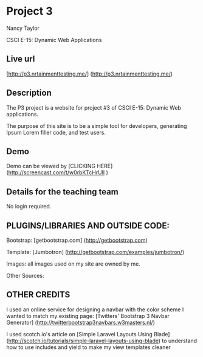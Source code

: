 # Project 3

Nancy Taylor

CSCI E-15:  Dynamic Web Applications

## Live url

[http://p3.nrtainmenttesting.me/]  (http://p3.nrtainmenttesting.me/)


## Description

The P3 project is a website for project #3 of CSCI E-15: Dynamic Web applications.

The purpose of this site is to be a simple tool for developers, generating Ipsum Lorem filler code, and test users.

## Demo

Demo can be viewed by [CLICKING HERE]  (http://screencast.com/t/w0rbKTcHrUlI
)
## Details for the teaching team

No login required.



## PLUGINS/LIBRARIES AND OUTSIDE CODE:

Bootstrap:  [getbootstrap.com] (http://getbootstrap.com)

Template:  [Jumbotron] (http://getbootstrap.com/examples/jumbotron/)


Images:  all images used on my site are owned by me.

Other Sources:





## OTHER CREDITS

I used an online service for designing a navbar with the color scheme I wanted to match my existing page:  [Twitters' Bootstrap 3 Navbar Generator] (http://twitterbootstrap3navbars.w3masters.nl/)

I used scotch.io's article on [Simple Laravel Layouts Using Blade]  (http://scotch.io/tutorials/simple-laravel-layouts-using-blade) to understand how to use includes and yield to make my view templates cleaner









